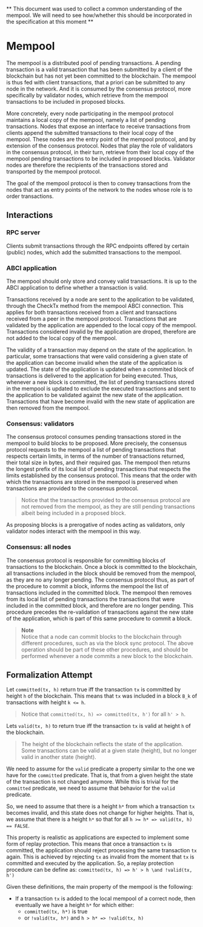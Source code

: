 ** This document was used to collect a common understanding of the mempool. We will need to see how/whether this should be incorporated in the specification at this moment **

# Mempool

The mempool is a distributed pool of pending transactions.
A pending transaction is a valid transaction that has been submitted by a
client of the blockchain but has not yet been committed to the blockchain.
The mempool is thus fed with client transactions,
that a priori can be submitted to any node in the network.
And it is consumed by the consensus protocol, more specifically by validator nodes,
which retrieve from the mempool transactions to be included in proposed blocks.

More concretely, every node participating in the mempool protocol maintains a
local copy of the mempool, namely a list of pending transactions.
Nodes that expose an interface to receive transactions from clients
append the submitted transactions to their local copy of the mempool.
These nodes are the entry point of the mempool protocol,
and by extension of the consensus protocol.
Nodes that play the role of validators in the consensus protocol,
in their turn, retrieve from their local copy of the mempool
pending transactions to be included in proposed blocks.
Validator nodes are therefore the recipients of the transactions stored and
transported by the mempool protocol.

The goal of the mempool protocol is then to convey transactions
from the nodes that act as entry points of the network
to the nodes whose role is to order transactions.

## Interactions

### RPC server

Clients submit transactions through the RPC endpoints offered by certain
(public) nodes, which add the submitted transactions to the mempool.

### ABCI application

The mempool should only store and convey valid transactions.
It is up to the ABCI application to define whether a transaction is valid.

Transactions received by a node are sent to the application to be validated,
through the CheckTx method from the mempool ABCI connection.
This applies for both transactions received from a client and transactions
received from a peer in the mempool protocol.
Transactions that are validated by the application are appended to the local
copy of the mempool.
Transactions considered invalid by the application are droped, therefore are
not added to the local copy of the mempool.

The validity of a transaction may depend on the state of the application.
In particular, some transactions that were valid considering a given state of
the application can become invalid when the state of the application is updated.
The state of the application is updated when a commited block of transactions
is delivered to the application for being executed.
Thus, whenever a new block is committed, the list of pending transactions
stored in the mempool is updated to exclude the executed transactions and
 sent to the application to be validated against the
new state of the application.
Transactions that have become invalid with the new state of application are
then removed from the mempool.

### Consensus: validators

The consensus protocol consumes pending transactions stored in the mempool to
build blocks to be proposed.
More precisely, the consensus protocol requests to the mempool a list of
pending transactions that respects certain limits, in terms of the number of
transactions returned, their total size in bytes, and their required gas.
The mempool then returns the longest prefix of its local list of pending
transactions that respects the limits established by the consensus protocol.
This means that the order with which the transactions are stored in the mempool
is preserved when transactions are provided to the consensus protocol.

> Notice that the transactions provided to the consensus protocol are not
> removed from the mempool, as they are still pending transactions albeit being
> included in a proposed block.

As proposing blocks is a prerogative of nodes acting as validators,
only validator nodes interact with the mempool in this way.

### Consensus: all nodes

The consensus protocol is responsible for committing blocks of transactions to
the blockchain.
Once a block is committed to the blockchain, all transactions included in the
block should be removed from the mempool, as they are no any longer pending.
The consensus protocol thus, as part of the procedure to commit a block,
informs the mempool the list of transactions included in the committed block.
The mempool then removes from its local list of pending transactions the
transactions that were included in the committed block, and therefore are no
longer pending.
This procedure precedes the re-validation of transactions against the new state
of the application, which is part of this same procedure to commit a block.

> **Note**    
> Notice that a node can commit blocks to the blockchain through different
> procedures, such as via the block sync protocol.
> The above operation should be part of these other procedures, and should be
> performed whenever a node commits a new block to the blockchain.

## Formalization Attempt

Let `committed(tx, h)` return true iff the transaction `tx` is committed by
height `h` of the blockchain.
This means that `tx` was included in a block `B_k` of transactions with height `k <= h`.

> Notice that `committed(tx, h) => committed(tx, h')` for all `h' > h`.

Lets `valid(tx, h)` to return true iff the transaction `tx` is valid at height
`h` of the blockchain.

> The height of the blockchain reflects the state of the application.
> Some transactions can be valid at a given state (height), but no longer valid
> in another state (height).

We need to assume for the `valid` predicate a property similar to the one we
have for the `committed` predicate.
That is, that from a given height the state of the transaction is not changed
anymore.
While this is trivial for the `committed` predicate, we need to assume that
behavior for the `valid` predicate.

So, we need to assume that there is a height `h*` from which a transaction `tx`
becomes invalid, and this state does not change for higher heights.
That is, we assume that there is a height `h*` so that for all `h >= h* =>
valid(tx, h) == FALSE`.

This property is realistic as applications are expected to implement some form
of replay protection.
This means that once a transaction `tx` is committed, the application should
reject processing the same transaction `tx` again.
This is achieved by rejecting `tx` as invalid from the moment that `tx` is
committed and executed by the application.
So, a replay protection procedure can be define as:
`committed(tx, h) => h' > h \and !valid(tx, h')`

Given these definitions, the main property of the mempool is the following:

 - If a transaction `tx` is added to the local mempool of a correct node, then
   eventually we have a height `h*` for which either:
   - `committed(tx, h*)` is true
   - or `!valid(tx, h*)` and `h > h* => !valid(tx, h)`
